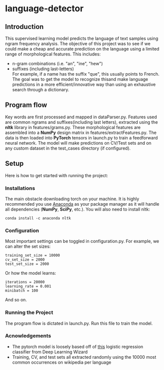 # language-detector

## Introduction
This supervised learning model predicts the language of text samples using ngram frequency analysis. The objective of this project was to see if we could make a cheap and accurate prediction on the language using a limited range of morphological features. This includes:
* n-gram combinations (i.e. "an", "ine", "hew")
* suffixes (including last-letters)<br />
For example, if a name has the suffix "que", this usually points to French. The goal was to get the model to recognize thisand make language predictions in a more efficient/innovative way than using an exhaustive search through a dictionary.


## Program flow
Key words are first processed and mapped in dataParser.py. Features used are common ngrams and suffixes(including last letters), extracted using the **nltk** library in features/grams.py. These morphological features are assembled into a **NumPy** design matrix in features/extractFeatures.py. The data is then loaded into **PyTorch** tensors in launch.py to train a feedforward neural network. The model will make predictions on CV/Test sets and on any custom dataset in the test_cases directory (if configured). 

## Setup
Here is how to get started with running the project:

### Installations
The main obstacle downloading torch on your machine. It is highly recommended you use [Anaconda](https://anaconda.org/pytorch/pytorch) as your package manager as it will handle all dependencies (**NumPy**, **SciPy**, etc.). You will also need to install nltk:
```
conda install -c anaconda nltk
```
### Configuration
Most important settings can be toggled in configuration.py. For example, we can alter the set sizes: 
```python3
training_set_size = 10000
cv_set_size = 2000
test_set_size = 2000
```
Or how the model learns:
```python3
iterations = 20000
learning_rate = 0.001
minibatch = 100
```
And so on.

### Running the Project
The program flow is dictated in launch.py. Run this file to train the model. 


### Acnowledgements
* The pytorch model is loosely based off of [this](https://www.deeplearningwizard.com/deep_learning/practical_pytorch/pytorch_logistic_regression/) logistic regression classifier from Deep Learning Wizard
* Training, CV, and test sets all extracted randomly using the 10000 most common occurrences on wikipedia per language

